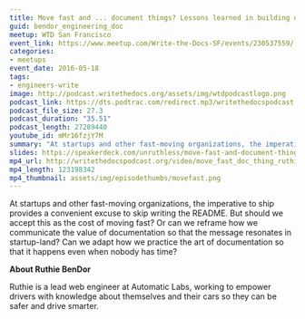 ```yaml
---
title: Move fast and ... document things? Lessons learned in building documentation culture at a startup, by Ruthie BenDor
guid: bendor_engineering_doc
meetup: WTD San Francisco
event_link: https://www.meetup.com/Write-the-Docs-SF/events/230537559/
categories:
- meetups
event_date: 2016-05-18
tags:
- engineers-write
image: http://podcast.writethedocs.org/assets/img/wtdpodcastlogo.png
podcast_link: https://dts.podtrac.com/redirect.mp3/writethedocspodcast.org/ruthiemovefastanddocwtd.mp3
podcast_file_size: 27.3
podcast_duration: "35.51"
podcast_length: 27289440
youtube_id: mMr16fzjY7M
summary: "At startups and other fast-moving organizations, the imperative to ship provides a convenient excuse to skip writing the README. But should we accept this as the cost of moving fast? Or can we reframe how we communicate the value of documentation so that the message resonates in startup-land? Can we adapt how we practice the art of documentation so that it happens even when nobody has time?"
slides: https://speakerdeck.com/unruthless/move-fast-and-document-things
mp4_url: http://writethedocspodcast.org/video/move_fast_doc_thing_ruthie_bendor.mp4
mp4_length: 123198342
mp4_thumbnail: assets/img/episodethumbs/movefast.png
---
```


At startups and other fast-moving organizations, the imperative to ship provides a convenient excuse to skip writing the README. But should we accept this as the cost of moving fast? Or can we reframe how we communicate the value of documentation so that the message resonates in startup-land? Can we adapt how we practice the art of documentation so that it happens even when nobody has time?

**About Ruthie BenDor**

Ruthie is a lead web engineer at Automatic Labs, working to empower drivers with knowledge about themselves and their cars so they can be safer and drive smarter.
